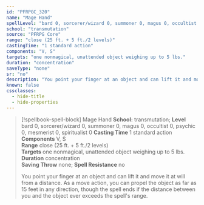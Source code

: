 ```yaml
---
id: "PFRPGC_320"
name: "Mage Hand"
spellLevel: "bard 0, sorcerer/wizard 0, summoner 0, magus 0, occultist 0, psychic 0, mesmerist 0, spiritualist 0"
school: "transmutation"
source: "PFRPG Core"
range: "close (25 ft. + 5 ft./2 levels)"
castingTime: "1 standard action"
components: "V, S"
targets: "one nonmagical, unattended object weighing up to 5 lbs."
duration: "concentration"
saveType: "none"
sr: "no"
description: "You point your finger at an object and can lift it and move it at will from a distance. As a move action, you can propel the object as far as 15 feet in any direction, though the spell ends if the distance between you and the object ever exceeds the spell's range."
known: false
cssclasses:
  - hide-title
  - hide-properties
---
```


> [!spellbook-spell-block] Mage Hand
> **School:** transmutation; **Level** bard 0, sorcerer/wizard 0, summoner 0, magus 0, occultist 0, psychic 0, mesmerist 0, spiritualist 0
> **Casting Time** 1 standard action  
> **Components** V, S  
> **Range** close (25 ft. + 5 ft./2 levels)  
> **Targets** one nonmagical, unattended object weighing up to 5 lbs.  
> **Duration** concentration  
> **Saving Throw** none; **Spell Resistance** no
> 
> You point your finger at an object and can lift it and move it at will from a distance. As a move action, you can propel the object as far as 15 feet in any direction, though the spell ends if the distance between you and the object ever exceeds the spell's range.
